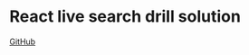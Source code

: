 # React live search drill solution

[GitHub](https://github.com/Thinkful-Ed/react-live-search-solution)
